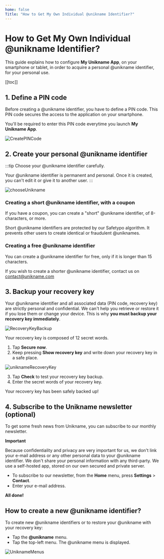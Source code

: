 ```yaml
---
home: false
Title: "How to Get My Own Individual @unikname Identifier?"
---
```

# How to Get My Own Individual @unikname Identifier?

This guide explains how to configure **My Unikname App**, on your smartphone or tablet, in order to acquire a personal @unikname identifier, for your personal use. 

[[toc]]

## 1. Define a PIN code
Before creating a @unikname identifier, you have to define a PIN code. This PIN code secures the access to the application on your smartphone. 

You'll be required to enter this PIN code everytime you launch **My Unikname App**.

<hpicture caption="Defining a PIN code">![CreatePINCode](./images/CreatePINCode.jpg)</hpicture>


## 2. Create your personal @unikname identifier

:::tip
Choose your @unikname identifier carefully.

 Your @unikname identifier is permanent and personal. Once it is created, you can't edit it or give it to another user.
 :::

<hpicture caption="Defining your @unikname">![chooseUnikname](./images/chooseUnikname.jpg)</hpicture>

### Creating a short @unikname identifier, with a coupon 
If you have a coupon, you can create a "short" @unikname identifier, of 8-characters, or more. 

Short @unikname identifiers are protected by our Safetypo algorithm. It prevents other users to create identical or fraudulent @uniknames.

### Creating a free @unikname identifier
You can create a @unikname identifier for free, only if it is longer than 15 characters. 

If you wish to create a shorter @unikname identifier, contact us on [contact@unikname.com](mailto:contact@unikname.com)

## 3. Backup your recovery key
Your @unikname identifier and all associated data (PIN code, recovery key) are strictly personal and confidential. We can't help you retrieve or restore it if you lose them or change your device. This is why **you must backup your recovery key immediately**. 

<hpicture>![RecoveryKeyBackup](./images/RecoveryKeyBackup.jpg)</hpicture>

Your recovery key is composed of 12 secret words.

1. Tap **Secure now**.
2. Keep pressing **Show recovery key** and write down your recovery key in a safe place.
  
<hpicture caption="Recovery key backup">![uniknameRecoveryKey](./images/uniknameRecoveryKey.jpg)</hpicture>

3. Tap **Check** to test your recovery key backup.
4. Enter the secret words of your recovery key.

Your recovery key has been safely backed up!

## 4. Subscribe to the Unikname newsletter (optional)

To get some fresh news from Unikname, you can subscribe to our monthly newsletter. 

**Important**

Because confidentiality and privacy are very important for us, we don't link your e-mail address or any other personal data to your @unikname identifier. We don't share your personal information with any third-party. We use a self-hosted app, stored on our own secured and private server.   

- To subscribe to our newsletter, from the **Home** menu, press **Settings** > **Contact**.
- Enter your e-mail address.

**All done!** 

## How to create a new @unikname identifier?

To create new @unikname identifiers or to restore your @unikname with your recovery key:
- Tap the **@unikname** menu.
- Tap the top-left menu.
 The @unikname menu is displayed.

<hpicture>![UniknameMenus](./images/UniknameMenus.png)</hpicture>

